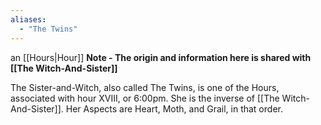 ```yaml
---
aliases:
  - "The Twins"
---
```


an [[Hours|Hour]]
**Note - The origin and information here is shared with [[The Witch-And-Sister]]**

The Sister-and-Witch, also called The Twins, is one of the Hours, associated with hour XVIII, or 6:00pm. She is the inverse of [[The Witch-And-Sister]]. Her Aspects are Heart, Moth, and Grail, in that order. 